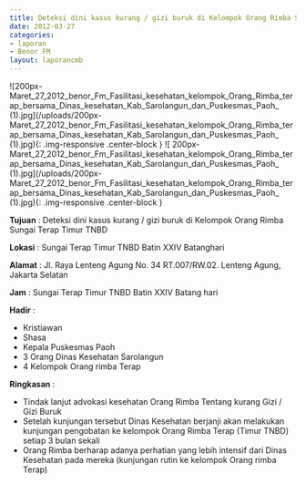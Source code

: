 ```yaml
---
title: Deteksi dini kasus kurang / gizi buruk di Kelompok Orang Rimba Sungai Terap Timur TNBD
date: 2012-03-27
categories:
- laporan
- Benor FM
layout: laporancmb
---
```


![200px-Maret_27_2012_benor_Fm_Fasilitasi_kesehatan_kelompok_Orang_Rimba_terap_bersama_Dinas_kesehatan_Kab_Sarolangun_dan_Puskesmas_Paoh_ (1).jpg](/uploads/200px-Maret_27_2012_benor_Fm_Fasilitasi_kesehatan_kelompok_Orang_Rimba_terap_bersama_Dinas_kesehatan_Kab_Sarolangun_dan_Puskesmas_Paoh_ (1).jpg){: .img-responsive .center-block }
![ 200px-Maret_27_2012_benor_Fm_Fasilitasi_kesehatan_kelompok_Orang_Rimba_terap_bersama_Dinas_kesehatan_Kab_Sarolangun_dan_Puskesmas_Paoh_ (1).jpg](/uploads/200px-Maret_27_2012_benor_Fm_Fasilitasi_kesehatan_kelompok_Orang_Rimba_terap_bersama_Dinas_kesehatan_Kab_Sarolangun_dan_Puskesmas_Paoh_ (1).jpg){: .img-responsive .center-block }

**Tujuan** : Deteksi dini kasus kurang / gizi buruk di Kelompok Orang Rimba Sungai Terap Timur TNBD

**Lokasi** : Sungai Terap Timur TNBD Batin XXIV Batanghari

**Alamat** : Jl. Raya Lenteng Agung No. 34 RT.007/RW.02. Lenteng Agung, Jakarta Selatan

**Jam** : Sungai Terap Timur TNBD Batin XXIV Batang hari

**Hadir** : 
* Kristiawan
* Shasa
* Kepala Puskesmas Paoh
* 3 Orang Dinas Kesehatan Sarolangun
* 4 Kelompok Orang rimba Terap

**Ringkasan** : 
* Tindak lanjut advokasi kesehatan Orang Rimba Tentang kurang Gizi / Gizi Buruk
* Setelah kunjungan tersebut Dinas Kesehatan berjanji akan melakukan kunjungan pengobatan ke kelompok Orang Rimba Terap (Timur TNBD) setiap 3 bulan sekali
* Orang Rimba berharap adanya perhatian yang lebih intensif dari Dinas Kesehatan pada mereka (kunjungan rutin ke kelompok Orang rimba Terap)


